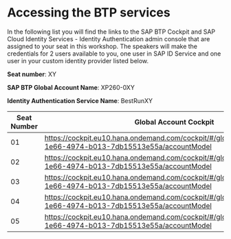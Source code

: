 # Accessing the BTP services

In the following list you will find the links to the SAP BTP Cockpit and SAP Cloud Identity Services - Identity Authentication admin console that are assigned to your seat in this workshop. The speakers will make the credentials for 2 users available to you, one user in SAP ID Service and one user in your custom identity provider listed below.

**Seat number**: XY

**SAP BTP Global Account Name**: XP260-0XY

**Identity Authentication Service Name**: BestRunXY

| Seat Number | Global Account Cockpit | Identity Authentication Service console |
| ----------- | ---------------------- | --------------------------------------- |
| 01 | https://cockpit.eu10.hana.ondemand.com/cockpit/#/globalaccount/e286338d-1e66-4974-b013-7db15513e55a/accountModel | https://bestrun01.accounts.ondemand.com/admin/ |
| 02 | https://cockpit.eu10.hana.ondemand.com/cockpit/#/globalaccount/e286338d-1e66-4974-b013-7db15513e55a/accountModel | https://bestrun02.accounts.ondemand.com/admin/ |
| 03 | https://cockpit.eu10.hana.ondemand.com/cockpit/#/globalaccount/e286338d-1e66-4974-b013-7db15513e55a/accountModel | https://bestrun03.accounts.ondemand.com/admin/ |
| 04 | https://cockpit.eu10.hana.ondemand.com/cockpit/#/globalaccount/e286338d-1e66-4974-b013-7db15513e55a/accountModel | https://bestrun04.accounts.ondemand.com/admin/ |
| 05 | https://cockpit.eu10.hana.ondemand.com/cockpit/#/globalaccount/e286338d-1e66-4974-b013-7db15513e55a/accountModel | https://bestrun05.accounts.ondemand.com/admin/ |

